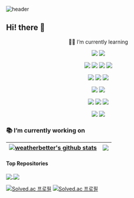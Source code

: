 ![header](https://capsule-render.vercel.app/api?type=waving&color=gradient&height=300&section=header&text=weather%20better&fontSize=90&animation=fadeIn&fontAlignY=38&desc=Helloo%20:>&descAlignY=51&descAlign=62)

## Hi! there 👋
<p align='center'>
  🏄‍♂️ I’m currently learning
</p>
<p align='center'>
	<img src="https://img.shields.io/badge/-Python-3776AB?style=flat&logo=Python&logoColor=white"/>
	<img src="https://img.shields.io/badge/Java-CC0000?style=flat&logoColor=white"/>
</p>
  <p align='center'>
<img src="https://img.shields.io/badge/ApacheSpark-E25A1C?style=flat&logo=ApacheSpark&logoColor=white"/>
<img src="https://img.shields.io/badge/ApacheKafka-231F20?style=flat&logo=ApacheKafka&logoColor=white"/>
<img src="https://img.shields.io/badge/ElasticStack-005571?style=flat&logo=ElasticStack&logoColor=white"/>
<img src="https://img.shields.io/badge/ApacheAirflow-017CEE?style=flat&logo=ApacheAirflow&logoColor=white"/>
</p>
 <p align='center'>
<img src="https://img.shields.io/badge/ApacheHadoop-66CCFF?style=flat&logo=ApacheHadoop&logoColor=white"/>
<img src="https://img.shields.io/badge/MySQL-4479A1?style=flat&logo=MySQL&logoColor=white"/>
<img src="https://img.shields.io/badge/MongoDB-47A248?style=flat&logo=MongoDB&logoColor=white"/>
</p>
 <p align='center'>
<img src="https://img.shields.io/badge/AmazonAWS-232F3E?style=flat&logo=AmazonAWS&logoColor=white"/>
<img src="https://img.shields.io/badge/GoogleCloud-4285F4?style=flat&logo=GoogleCloud&logoColor=white"/>
</p>
 <p align='center'>
<img src="https://img.shields.io/badge/Docker-2496ED?style=flat&logo=Docker&logoColor=white"/>
<img src="https://img.shields.io/badge/Kubernetes-326CE5?style=flat&logo=Kubernetes&logoColor=white"/>
<img src="https://img.shields.io/badge/Jenkins-D24939?style=flat&logo=Jenkins&logoColor=white"/>
</p>
 <p align='center'>
 <img src="https://img.shields.io/badge/Django-092E20?style=flat&logo=Django&logoColor=white"/>
<img src="https://img.shields.io/badge/Spring-6DB33F?style=flat&logo=Spring&logoColor=white"/>
 </p>

### 📚 I’m currently working on
| <a href="https://github.com/weatherbetter/github-readme-stats"><img align="center" src="https://github-readme-stats.vercel.app/api?username=weatherbetter&show_icons=true&include_all_commits=true&theme=buefy&hide=stars,contribs&count_private=true&hide_border=true" alt="weatherbetter's github stats" /></a> | <a href="https://github.com/weatherbetter/github-readme-stats"><img align="center" src="https://github-readme-stats.vercel.app/api/top-langs/?username=weatherbetter&layout=compact&theme=buefy&hide_border=true" /></a> |
| ------------- | ------------- |

#### Top Repositories

<a href="https://github.com/weatherbetter/HDFS-Java-API">
  <img align="center" src="https://github-readme-stats.vercel.app/api/pin/?username=weatherbetter&repo=HDFS-Java-API&theme=buefy" />
</a>
<a href="https://github.com/weatherbetter/HDFS-Java-API">
  <img align="center" src="https://github-readme-stats.vercel.app/api/pin/?username=weatherbetter&repo=HDFS-Java-API&theme=buefy" />
</a>

[![Solved.ac
프로필](http://mazassumnida.wtf/api/generate_badge?boj=weatherbetter12)](https://solved.ac/weatherbetter12)
[![Solved.ac
프로필](http://mazassumnida.wtf/api/generate_badge?boj=weatherbetter)](https://solved.ac/weatherbetter)


